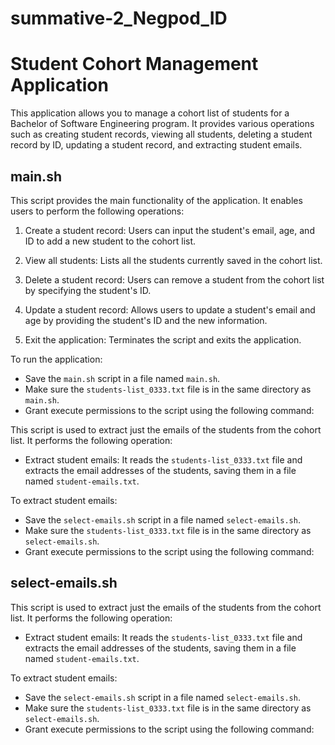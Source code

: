 # summative-2_Negpod_ID

# Student Cohort Management Application

This application allows you to manage a cohort list of students for a Bachelor of Software Engineering program. It provides various operations such as creating student records, viewing all students, deleting a student record by ID, updating a student record, and extracting student emails.

## main.sh

This script provides the main functionality of the application. It enables users to perform the following operations:

1. Create a student record: Users can input the student's email, age, and ID to add a new student to the cohort list.

2. View all students: Lists all the students currently saved in the cohort list.

3. Delete a student record: Users can remove a student from the cohort list by specifying the student's ID.

4. Update a student record: Allows users to update a student's email and age by providing the student's ID and the new information.

5. Exit the application: Terminates the script and exits the application.

To run the application:
- Save the `main.sh` script in a file named `main.sh`.
- Make sure the `students-list_0333.txt` file is in the same directory as `main.sh`.
- Grant execute permissions to the script using the following command:


This script is used to extract just the emails of the students from the cohort list. It performs the following operation:

- Extract student emails: It reads the `students-list_0333.txt` file and extracts the email addresses of the students, saving them in a file named `student-emails.txt`.

To extract student emails:
- Save the `select-emails.sh` script in a file named `select-emails.sh`.
- Make sure the `students-list_0333.txt` file is in the same directory as `select-emails.sh`.
- Grant execute permissions to the script using the following command:


## select-emails.sh

This script is used to extract just the emails of the students from the cohort list. It performs the following operation:

- Extract student emails: It reads the `students-list_0333.txt` file and extracts the email addresses of the students, saving them in a file named `student-emails.txt`.

To extract student emails:
- Save the `select-emails.sh` script in a file named `select-emails.sh`.
- Make sure the `students-list_0333.txt` file is in the same directory as `select-emails.sh`.
- Grant execute permissions to the script using the following command:
